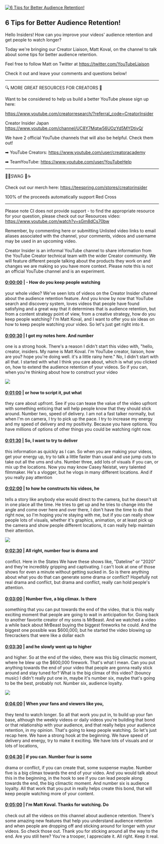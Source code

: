[![6 Tips for Better Audience Retention!](https://i.ytimg.com/vi/b8RT5w-QISY/maxresdefault.jpg)](https://www.youtube.com/watch?v=b8RT5w-QISY)

## 6 Tips for Better Audience Retention!

Hello Insiders! How can you improve your videos' audience retention and get people to watch longer?



Today we're bringing our Creator Liaison, Matt Koval, on the channel to talk about some tips for better audience retention.



Feel free to follow Matt on Twitter at https://twitter.com/YouTubeLiaison



Check it out and leave your comments and questions below!

-------------------------------------------



🔍 MORE GREAT RESOURCES FOR CREATORS 🔎



Want to be considered to help us build a better YouTube please sign up here: 

https://www.youtube.com/creatorresearch/?referral_code=CreatorInsider



Creator Insider Japan https://www.youtube.com/channel/UC8Y7Mqtw56UOzYd5MYDtiyQ/



We have 2 official YouTube channels that will also be helpful. Check them out! 



➡ YouTube Creators: https://www.youtube.com/user/creatoracademy



➡ TeamYouTube: https://www.youtube.com/user/YouTubeHelp



-------------------------------------------



👕👚SWAG 🎽☕



Check out our merch here: https://teespring.com/stores/creatorinsider



100% of the proceeds automatically support Red Cross



-------------------------------------------

Please note CI does not provide support - to find the appropriate resource for your question, please check out our Resources video: https://www.youtube.com/watch?v=sGm8dCs70bw



Remember, by commenting here or submitting Unlisted video links to email aliases associated with the channel, your comments, videos and username may be used in an upcoming video.



Creator Insider is an informal YouTube channel to share information from the YouTube Creator technical team with the wider Creator community. We will feature different people talking about the products they work on and changes we are making so you have more context. Please note this is not an official YouTube channel and is an experiment.



#### [0:00:00](https://www.youtube.com/watch?v=b8RT5w-QISY&t=0) |  - How do you keep people watching

your whole video? We've seen lots of videos on the Creator Insider channel about the audience retention feature. And you know by now that YouTube search and discovery system, loves videos that people have found satisfying and a great way that it determines that is audience retention, but from a content strategy point of view, from a creative strategy, how do you keep people watching? I'm Matt Koval, and I want to offer you six ideas on how to keep people watching your video. So let's just get right into it.  

#### [0:00:30](https://www.youtube.com/watch?v=b8RT5w-QISY&t=30) |  I got my notes here. And number

one is a strong hook. There's a reason I didn't start this video with, "hello, creator, insiders. My name is Matt Koval. I'm YouTube creator, liaison, how are you? hope you're doing well. it's a little rainy here." No, I didn't start with all that. I started with what I think you care about, which is what you clicked on, how to extend the audience retention of your videos. So if you can, when you're thinking about how to construct your video  

![](https://i.ytimg.com/vi/b8RT5w-QISY/maxres1.jpg)



#### [0:01:00](https://www.youtube.com/watch?v=b8RT5w-QISY&t=60) |  or how to script it, put what

they care about upfront. See if you can tease the value of the video upfront with something enticing that will help people know that they should stick around. Number two, speed of delivery. I am not a fast talker normally, but when I'm on camera, I try to pick up the pace. I try to increase my energy and my speed of delivery and my positivity. Because you have options. You have millions of options of other things you could be watching right now.  

#### [0:01:30](https://www.youtube.com/watch?v=b8RT5w-QISY&t=90) |  So, I want to try to deliver

this information as quickly as I can. So when you are making your videos, get your energy up, try to talk a little faster than usual and use jump cuts to take out all the ums and uhs. Number three, add lots of visuals if you can, or mix up the locations. Now you may know Casey Neistat, very talented filmmaker. He's a vlogger, but he vlogs in many different locations. And if you really pay attention  

#### [0:02:00](https://www.youtube.com/watch?v=b8RT5w-QISY&t=120) |  to how he constructs his videos, he

tells a story like anybody else would direct to the camera, but he doesn't sit in one place all the time. He tries to get up and he tries to change into the angle and come over here and over there, I don't have the time to do that right now, so I'm hoping you're staying with me, but if you can really show people lots of visuals, whether it's graphics, animation, or at least pick up the camera and show people different locations, it can really help maintain their attention.  

![](https://i.ytimg.com/vi/b8RT5w-QISY/maxres2.jpg)



#### [0:02:30](https://www.youtube.com/watch?v=b8RT5w-QISY&t=150) |  All right, number four is drama and

conflict. Here in the States We have these shows like, "Dateline" or "2020" and they're incredibly gripping and captivating. I can't look at one of those shows for even a minute without getting sucked in. So is there anything about what you do that can generate some drama or conflict? Hopefully not real drama and conflict, but drama and conflict, really can hold people's attention.  

#### [0:03:00](https://www.youtube.com/watch?v=b8RT5w-QISY&t=180) |  Number five, a big climax. Is there

something that you can put towards the end of the video, that is this really exciting moment that people are going to wait in anticipation for. Going back to another favorite creator of my sons is MrBeast. And we watched a video a while back about MrBeast buying the biggest fireworks he could. And the biggest one possible was $600,000, but he started the video blowing up firecrackers that were like a dollar each  

#### [0:03:30](https://www.youtube.com/watch?v=b8RT5w-QISY&t=210) |  and he slowly went up to higher

and higher. So at the end of the video, there was this big climactic moment, where he blew up the $600,000 firework. That's what I mean. Can you put anything towards the end of your video that people are gonna really stick around and stay tuned for? What is the big climax of this video? (bouncy music) I didn't really put one in, maybe it's number six, maybe that's going to be the best, probably not. Number six, audience loyalty.  

![](https://i.ytimg.com/vi/b8RT5w-QISY/maxres3.jpg)



#### [0:04:00](https://www.youtube.com/watch?v=b8RT5w-QISY&t=240) |  When your fans and viewers like you,

they tend to watch longer. So all that work you put in, to build up your fan base, although the weekly videos or daily videos you're building that bond or that relationship with your audience, and that really helps your audience retention, in my opinion. That's going to keep people watching. So let's just recap here. We have a strong hook at the beginning. We have speed of delivery and energy, try to make it exciting. We have lots of visuals and or lots of locations,  

#### [0:04:30](https://www.youtube.com/watch?v=b8RT5w-QISY&t=270) |  if you can. Number four is some

drama or conflict, if you can create that, some suspense maybe. Number five is a big climax towards the end of your video. And you would talk about this in the beginning, in the hook to see if you can lead people along towards the end, the big climactic moment. And number six is audience loyalty. All that work that you put in really helps create this bond, that will keep people watching more of your content.  

#### [0:05:00](https://www.youtube.com/watch?v=b8RT5w-QISY&t=300) |  I'm Matt Koval. Thanks for watching. Do

check out all the videos on this channel about audience retention. There's some amazing new features that help you understand audience retention and when people are dropping off and sticking around for longer with your videos. So check those out. Thank you for sticking around all the way to the end. Are you still here? You're a trooper, I appreciate it. All right. Keep it real.  